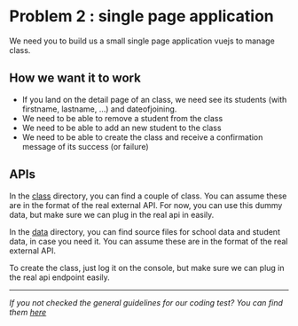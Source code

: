 # Problem 2 : single page application

We need you to build us a small single page application vuejs to manage class.

## How we want it to work

- If you land on the detail page of an class, we need see its students (with firstname, lastname, ...) and dateofjoining.
- We need to be able to remove a student from the class
- We need to be able to add an new student to the class
- We need to be able to create the class and receive a confirmation message of its success (or failure)

## APIs

In the [class](./class/) directory, you can find a couple of class.
You can assume these are in the format of the real external API.
For now, you can use this dummy data, but make sure we can plug in the real api in easily.

In the [data](./data/) directory, you can find source files for school data and student data, in case you need it.
You can assume these are in the format of the real external API.

To create the class, just log it on the console, but make sure we can plug in the real api endpoint easily.

---

_If you not checked the general guidelines for our coding test? You can find them [here](./README.md)_